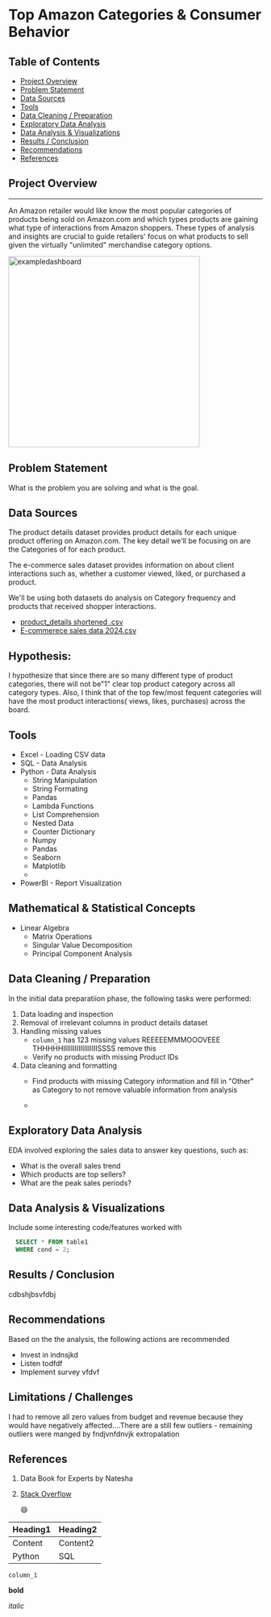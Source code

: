 # Top Amazon Categories & Consumer Behavior

## Table of Contents
- [Project Overview](#project-overview)
- [Problem Statement](#problem-statement)
- [Data Sources](#data-sources)
- [Tools](#tools)
- [Data Cleaning / Preparation](#data-cleaning--preparation)
- [Exploratory Data Analysis](#exploratory-data-analysis)
- [Data Analysis & Visualizations](#data-analysis--visualizations)
- [Results / Conclusion](#results--conclusion)
- [Recommendations](#recommendations)
- [References](#references)


## Project Overview
---
An Amazon retailer would like know the most popular categories of products being sold on Amazon.com and which types products are gaining what type of interactions from Amazon shoppers. These types of analysis and insights are crucial to guide retailers' focus on what products to sell given the virtually "unlimited" merchandise category options.
 
<img width="379" alt="exampledashboard" src="https://github.com/NateshaMortimer/Project-Documentation-Template/assets/171082935/5beae9d6-7fc5-4426-8a6c-81bedd9aed92">

## Problem Statement
What is the problem you are solving and what is the goal.

## Data Sources
The product details dataset provides product details for each unique product offering on Amazon.com. The key detail we'll be focusing on are the Categories of for each product.

The e-commerce sales dataset provides information on about client interactions such as, whether a customer viewed, liked, or purchased a product.

We'll be using both datasets do analysis on Category frequency and products that received shopper interactions.

- [product_details shortened .csv](https://www.kaggle.com/datasets/datascientist97/e-commerece-sales-data-2024/data?select=product_details.csv)
- [E-commerece sales data 2024.csv](https://www.kaggle.com/datasets/datascientist97/e-commerece-sales-data-2024/data)

## Hypothesis:
I hypothesize that since there are so many different type of product categories, there will not be"1" clear top product category across all category types. Also, I think that of the top few/most fequent categories will have the most product interactions( views, likes, purchases) across the board.

## Tools
- Excel - Loading CSV data
- SQL - Data Analysis
- Python - Data Analysis
    - String Manipulation
    - String Formating
    - Pandas
    - Lambda Functions
    - List Comprehension
    - Nested Data
    - Counter Dictionary
    - Numpy
    - Pandas
    - Seaborn
    - Matplotlib
    - 
- PowerBI - Report Visualization

## Mathematical & Statistical Concepts
- Linear Algebra
   - Matrix Operations
   - Singular Value Decomposition
   - Principal Component Analysis


## Data Cleaning / Preparation
In the initial data preparatiion phase, the following tasks were performed:
1. Data loading and inspection
2. Removal of irrelevant columns in product details dataset
3. Handling missing values
   - `column_1` has 123 missing values REEEEEMMMOOOVEEE THHHHHIIIIIIIIIIIIIIIIIISSSS remove this 
   - Verify no products with missing Product IDs
4. Data cleaning and formatting
   - Find products with missing Category information and fill in "Other" as Category to not remove valuable information from analysis
  
   - 
## Exploratory Data Analysis
EDA involved exploring the sales data to answer key questions, such as:
- What is the overall sales trend
- Which products are top sellers?
- What are the peak sales periods?

## Data Analysis & Visualizations
Include some interesting code/features worked with
```sql
  SELECT * FROM table1
  WHERE cond = 2;
```

## Results / Conclusion
cdbshjbsvfdbj 

## Recommendations
Based on the the analysis, the following actions are recommended
- Invest in indnsjkd
- Listen todfdf
- Implement survey vfdvf

## Limitations / Challenges
I had to remove all zero values from budget and revenue because they would have negatively affected....There are a still few outliers - remaining outliers were manged by fndjvnfdnvjk extropalation


## References
1. Data Book for Experts by Natesha
2. [Stack Overflow](https://stack.com)

   😄

|Heading1 | Heading2|
|-------- | --------|
|Content | Content2|
| Python | SQL |

`column_1`

**bold**

*italic*
 
